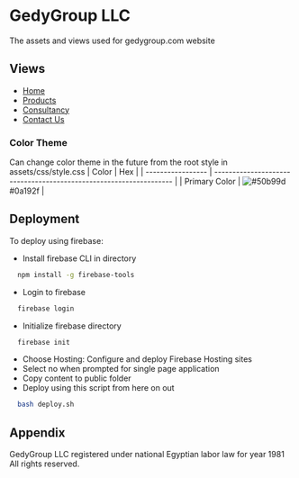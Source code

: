 
# GedyGroup LLC

The assets and views used for gedygroup.com website






## Views

 - [Home](https://gedygroup.com/index.html)
 - [Products](https://gedygroup.com/products.html)
 - [Consultancy](https://gedygroup.com/products.html)
 - [Contact Us](https://gedygroup.com/contact.html)

### Color Theme
Can change color theme in the future from the root style in assets/css/style.css
| Color             | Hex                                                                |
| ----------------- | ------------------------------------------------------------------ |
| Primary Color | ![#50b99d](https://via.placeholder.com/10/50b99d?text=+) #0a192f |


## Deployment

To deploy using firebase:
- Install firebase CLI in directory
```bash
  npm install -g firebase-tools
```
- Login to firebase
```bash
  firebase login
```
- Initialize firebase directory
```bash
  firebase init
```
- Choose Hosting: Configure and deploy Firebase Hosting sites
- Select no when prompted for single page application
- Copy content to public folder
- Deploy using this script from here on out
```bash
  bash deploy.sh
```


## Appendix

GedyGroup LLC registered under national Egyptian labor law for year 1981 All rights reserved.